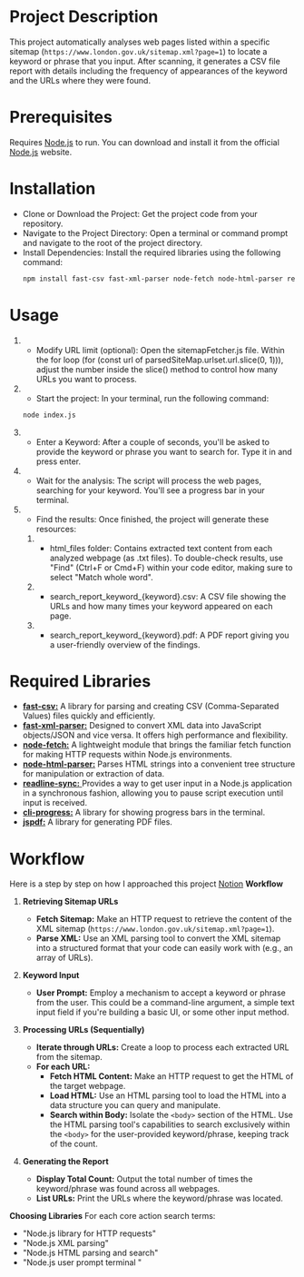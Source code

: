 # Project Description

This project automatically analyses web pages listed within a specific sitemap (`https://www.london.gov.uk/sitemap.xml?page=1`) to locate a keyword or phrase that you input. After scanning, it generates a CSV file report with details including the frequency of appearances of the keyword and the URLs where they were found.

# Prerequisites
Requires [Node.js](https://nodejs.org/en) to run. You can download and install it from the official [Node.js](https://nodejs.org/en) website.

# Installation
 * Clone or Download the Project: Get the project code from your repository.
 * Navigate to the Project Directory: Open a terminal or command prompt and navigate to the root of the project directory.
 * Install Dependencies: Install the required libraries using the following command:
    ```sh
    npm install fast-csv fast-xml-parser node-fetch node-html-parser readline-sync cli-progress jspdf

    ```

# Usage
1. * Modify URL limit (optional):
Open the sitemapFetcher.js file.
Within the for loop (for (const url of parsedSiteMap.urlset.url.slice(0, 1))), adjust the number inside the slice() method to control how many URLs you want to process.

2. * Start the project: In your terminal, run the following command:
    ```sh
    node index.js
    ```
 
3. * Enter a Keyword: After a couple of seconds, you'll be asked to provide the keyword or phrase you want to search for. Type it in and press enter.

4. * Wait for the analysis: The script will process the web pages, searching for your keyword. You'll see a progress bar in your terminal.

5. * Find the results: Once finished, the project will generate these resources:

    1. * html_files folder: Contains extracted text content from each analyzed webpage (as .txt files). To double-check results, use "Find" (Ctrl+F or Cmd+F) within your code editor, making sure to select "Match whole word".
    2. * search_report_keyword_{keyword}.csv: A CSV file showing the URLs and how many times your keyword appeared on each page.
    3. * search_report_keyword_{keyword}.pdf: A PDF report giving you a user-friendly overview of the findings.

# Required Libraries

* [**fast-csv:**](https://www.npmjs.com/package/fast-csv) A library for parsing and creating CSV (Comma-Separated Values) files quickly and efficiently.
* [**fast-xml-parser:**](https://www.npmjs.com/package/fast-xml-parser) Designed to convert XML data into JavaScript objects/JSON and vice versa. It offers high performance and flexibility.
* [**node-fetch:**](https://www.npmjs.com/package/node-fetch) A lightweight module that brings the familiar fetch function for making HTTP requests within Node.js environments.
* [**node-html-parser:**](https://www.npmjs.com/package/node-html-parser) Parses HTML strings into a convenient tree structure for manipulation or extraction of data.
* [**readline-sync:** ](https://www.npmjs.com/package/readline-sync)Provides a way to get user input in a Node.js application in a synchronous fashion, allowing you to pause script execution until input is received.
* [**cli-progress:**](https://www.npmjs.com/package/cli-progress) A library for showing progress bars in the terminal.
* [**jspdf:**](https://www.npmjs.com/package/jspdf) A library for generating PDF files.



# Workflow
Here is a step by step on how I approached this project [Notion](https://difficult-lipstick-2e0.notion.site/Code-Challenge-42dec6420fbb466a89c589c3f05fe722?pvs=4)
**Workflow**

1. **Retrieving Sitemap URLs**

   * **Fetch Sitemap:** Make an HTTP request to retrieve the content of the XML sitemap (`https://www.london.gov.uk/sitemap.xml?page=1`).
   * **Parse XML:** Use an XML parsing tool to convert the XML sitemap into a structured format that your code can easily work with (e.g., an array of URLs).

2. **Keyword Input**

   * **User Prompt:** Employ a mechanism to accept a keyword or phrase from the user. This could be a command-line argument, a simple text input field if you're building a basic UI, or some other input method.

3. **Processing URLs (Sequentially)**

   * **Iterate through URLs:** Create a loop to process each extracted URL from the sitemap. 
   * **For each URL:**
      * **Fetch HTML Content:** Make an HTTP request to get the HTML of the target webpage.
      * **Load HTML:** Use an HTML parsing tool to load the HTML into a data structure you can query and manipulate.
      * **Search within Body:** Isolate the `<body>` section of the HTML. Use the HTML parsing tool's capabilities to search exclusively within the `<body>` for the user-provided keyword/phrase, keeping track of the count.

4. **Generating the Report**

   * **Display Total Count:** Output the total number of times the keyword/phrase was found across all webpages.
   * **List URLs:** Print the URLs where the keyword/phrase was located.

**Choosing Libraries**
For each core action search terms:

 * "Node.js library for HTTP requests"
 * "Node.js XML parsing"
 * "Node.js HTML parsing and search"
 * "Node.js user prompt terminal "
